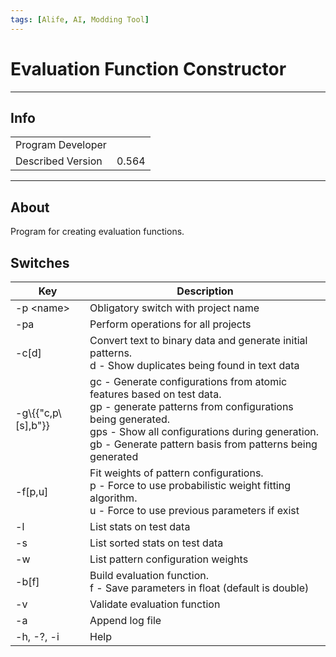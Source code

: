 ```yaml
---
tags: [Alife, AI, Modding Tool]
---
```


# Evaluation Function Constructor

___

## Info

<table>
  <tbody>
    <tr>
      <td>Program Developer</td>
      <td>        <Authors
          authors={['gsc_game_world']}
          size="small"
          showTitle={false}
        /></td>
    </tr>
    <tr>
      <td>Described Version</td>
      <td>0.564</td>
    </tr>
  </tbody>
</table>

___

## About

Program for creating evaluation functions.

## Switches

<table>
  <thead>
    <tr>
      <th>Key</th>
      <th>Description</th>
    </tr>
  </thead>
  <tbody>
    <tr>
      <td>-p &lt;name&gt;</td>
      <td>Obligatory switch with project name</td>
    </tr>
    <tr>
      <td>-pa</td>
      <td>Perform operations for all projects</td>
    </tr>
    <tr>
      <td>-c[d]</td>
      <td>
        Convert text to binary data and generate initial patterns. <br />d - Show duplicates being found in text data
      </td>
    </tr>
    <tr>
      <td>
        -g\{{"c,p\[s],b"}}
      </td>
      <td>
        gc - Generate configurations from atomic features based on test data. <br />gp - generate patterns from configurations being generated. <br />gps - Show all configurations during generation. <br />gb - Generate pattern basis from patterns being generated
      </td>
    </tr>
    <tr>
      <td>-f[p,u]</td>
      <td>
        Fit weights of pattern configurations. <br />p - Force to use probabilistic weight fitting algorithm. <br />u - Force to use previous parameters if exist
      </td>
    </tr>
    <tr>
      <td>-l</td>
      <td>List stats on test data</td>
    </tr>
    <tr>
      <td>-s</td>
      <td>List sorted stats on test data</td>
    </tr>
    <tr>
      <td>-w</td>
      <td>List pattern configuration weights</td>
    </tr>
    <tr>
      <td>-b[f]</td>
      <td>
        Build evaluation function. <br />f - Save parameters in float (default is double)
      </td>
    </tr>
    <tr>
      <td>-v</td>
      <td>Validate evaluation function</td>
    </tr>
    <tr>
      <td>-a</td>
      <td>Append log file</td>
    </tr>
    <tr>
      <td>-h, -?, -i</td>
      <td>Help</td>
    </tr>
  </tbody>
</table>
